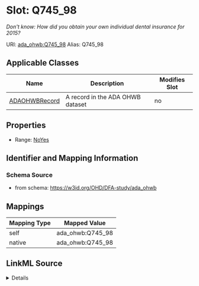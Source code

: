 

# Slot: Q745_98 


_Don't know: How did you obtain your own individual dental insurance for 2015?_





URI: [ada_ohwb:Q745_98](https://w3id.org/OHD/DFA-study/ada_ohwb/Q745_98)
Alias: Q745_98

<!-- no inheritance hierarchy -->





## Applicable Classes

| Name | Description | Modifies Slot |
| --- | --- | --- |
| [ADAOHWBRecord](ADAOHWBRecord.md) | A record in the ADA OHWB dataset |  no  |







## Properties

* Range: [NoYes](NoYes.md)





## Identifier and Mapping Information







### Schema Source


* from schema: https://w3id.org/OHD/DFA-study/ada_ohwb




## Mappings

| Mapping Type | Mapped Value |
| ---  | ---  |
| self | ada_ohwb:Q745_98 |
| native | ada_ohwb:Q745_98 |




## LinkML Source

<details>
```yaml
name: Q745_98
description: 'Don''t know: How did you obtain your own individual dental insurance
  for 2015?'
from_schema: https://w3id.org/OHD/DFA-study/ada_ohwb
rank: 1000
alias: Q745_98
domain_of:
- ADA_OHWBRecord
range: NoYes

```
</details>